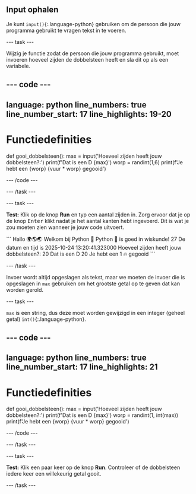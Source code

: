 ## Input ophalen

Je kunt `input()`{:.language-python} gebruiken om de persoon die jouw programma gebruikt te vragen tekst in te voeren.

--- task ---

Wijzig je functie zodat de persoon die jouw programma gebruikt, moet invoeren hoeveel zijden de dobbelsteen heeft en sla dit op als een variabele.

--- code ---
---
language: python
line_numbers: true
line_number_start: 17
line_highlights: 19-20
---
# Functiedefinities
def gooi_dobbelsteen():
    max = input('Hoeveel zijden heeft jouw dobbelsteen?:')
    print(f'Dat is een D {max}')
    worp = randint(1,6)
    print(f'Je hebt een {worp} {vuur * worp} gegooid')

--- /code ---

--- /task ---

--- task ---

**Test:** Klik op de knop **Run** en typ een aantal zijden in. Zorg ervoor dat je op de knop <kbd>Enter</kbd> klikt nadat je het aantal kanten hebt ingevoerd. Dit is wat je zou moeten zien wanneer je jouw code uitvoert.

<div class="c-project-output">
```
Hallo 🌍🌎🌏
Welkom bij Python 🐍
Python 🐍 is goed in wiskunde!
27
De datum en tijd is 2025-10-24 13:20:41.323000
Hoeveel zijden heeft jouw dobbelsteen?:
20 
Dat is een D 20
Je hebt een 1 🔥 gegooid
```

--- /task ---

Invoer wordt altijd opgeslagen als tekst, maar we moeten de invoer die is opgeslagen in `max` gebruiken om het grootste getal op te geven dat kan worden gerold.

--- task ---

`max` is een string, dus deze moet worden gewijzigd in een integer (geheel getal) `int()`{:.language-python}.


--- code ---
---
language: python
line_numbers: true
line_number_start: 17
line_highlights: 21
---
# Functiedefinities        
def gooi_dobbelsteen():
    max = input('Hoeveel zijden heeft jouw dobbelsteen?:')
    print(f'Dat is een D {max}')
    worp = randint(1, int(max))
    print(f'Je hebt een {worp} {vuur * worp} gegooid')

--- /code ---

--- /task ---

--- task ---

**Test:** Klik een paar keer op de knop **Run**. Controleer of de dobbelsteen iedere keer een willekeurig getal gooit.

--- /task ---

